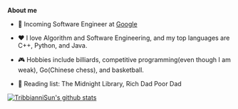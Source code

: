 **About me**

- 💼 Incoming Software Engineer at [Google](https://about.google/)

- ❤️ I love Algorithm and Software Engineering, and my top languages are C++, Python, and Java. 

- 🎮 Hobbies include billiards, competitive programming(even though I am weak), Go(Chinese chess), and basketball. 

- 📖 Reading list: The Midnight Library, Rich Dad Poor Dad

[![TribbianniSun's github stats](https://github-readme-stats.vercel.app/api?username=TribbianniSun&show_icons=true&theme=tokyonight)](https://github.com/anuraghazra/github-readme-stats)
